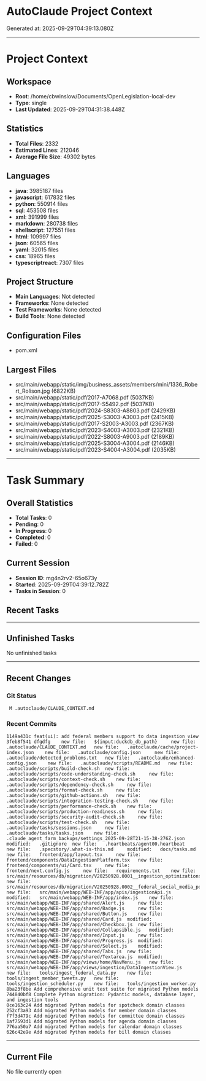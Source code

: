 # AutoClaude Project Context

Generated at: 2025-09-29T04:39:13.080Z

---

# Project Context

## Workspace
- **Root**: /home/cbwinslow/Documents/OpenLegislation-local-dev
- **Type**: single
- **Last Updated**: 2025-09-29T04:31:38.448Z

## Statistics
- **Total Files**: 2332
- **Estimated Lines**: 212046
- **Average File Size**: 49302 bytes

## Languages
- **java**: 3985187 files
- **javascript**: 617832 files
- **python**: 550914 files
- **sql**: 453508 files
- **xml**: 391999 files
- **markdown**: 280738 files
- **shellscript**: 127551 files
- **html**: 109997 files
- **json**: 60565 files
- **yaml**: 32015 files
- **css**: 18965 files
- **typescriptreact**: 7307 files

## Project Structure
- **Main Languages**: Not detected
- **Frameworks**: None detected
- **Test Frameworks**: None detected
- **Build Tools**: None detected

## Configuration Files
- pom.xml


## Largest Files
- src/main/webapp/static/img/business_assets/members/mini/1336_Robert_Rolison.jpg (6822KB)
- src/main/webapp/static/pdf/2017-A7068.pdf (5037KB)
- src/main/webapp/static/pdf/2017-S5492.pdf (5037KB)
- src/main/webapp/static/pdf/2024-S8303-A8803.pdf (2429KB)
- src/main/webapp/static/pdf/2025-S3003-A3003.pdf (2415KB)
- src/main/webapp/static/pdf/2017-S2003-A3003.pdf (2367KB)
- src/main/webapp/static/pdf/2023-S4003-A3003.pdf (2321KB)
- src/main/webapp/static/pdf/2022-S8003-A9003.pdf (2189KB)
- src/main/webapp/static/pdf/2025-S3004-A3004.pdf (2146KB)
- src/main/webapp/static/pdf/2023-S4004-A3004.pdf (2035KB)


---

# Task Summary

## Overall Statistics
- **Total Tasks**: 0
- **Pending**: 0
- **In Progress**: 0
- **Completed**: 0
- **Failed**: 0

## Current Session
- **Session ID**: mg4n2rv2-65o673y
- **Started**: 2025-09-29T04:39:12.782Z
- **Tasks in Session**: 0

## Recent Tasks



---

## Unfinished Tasks
No unfinished tasks

---

## Recent Changes

### Git Status
```
 M .autoclaude/CLAUDE_CONTEXT.md

```

### Recent Commits
```
1149a431c feat(ui): add federal members support to data ingestion view
3feb8f541 dfgdfg 	new file:   ${input:duckdb_db_path} 	new file:   .autoclaude/CLAUDE_CONTEXT.md 	new file:   .autoclaude/cache/project-index.json 	new file:   .autoclaude/config.json 	new file:   .autoclaude/detected_problems.txt 	new file:   .autoclaude/enhanced-config.json 	new file:   .autoclaude/scripts/README.md 	new file:   .autoclaude/scripts/build-check.sh 	new file:   .autoclaude/scripts/code-understanding-check.sh 	new file:   .autoclaude/scripts/context-check.sh 	new file:   .autoclaude/scripts/dependency-check.sh 	new file:   .autoclaude/scripts/format-check.sh 	new file:   .autoclaude/scripts/github-actions.sh 	new file:   .autoclaude/scripts/integration-testing-check.sh 	new file:   .autoclaude/scripts/performance-check.sh 	new file:   .autoclaude/scripts/production-readiness.sh 	new file:   .autoclaude/scripts/security-audit-check.sh 	new file:   .autoclaude/scripts/test-check.sh 	new file:   .autoclaude/tasks/sessions.json 	new file:   .autoclaude/tasks/tasks.json 	new file:   .claude_agent_farm_backups/settings_2025-09-28T21-15-38-276Z.json 	modified:   .gitignore 	new file:   .heartbeats/agent00.heartbeat 	new file:   .specstory/.what-is-this.md 	modified:   docs/tasks.md 	new file:   frontend/app/layout.tsx 	new file:   frontend/components/DataIngestionPlatform.tsx 	new file:   frontend/components/ui/Card.tsx 	new file:   frontend/next.config.js 	new file:   requirements.txt 	new file:   src/main/resources/db/migration/V20250928.0001__ingestion_optimizations.sql 	new file:   src/main/resources/db/migration/V20250928.0002__federal_social_media_posts.sql 	new file:   src/main/webapp/WEB-INF/app/apis/ingestionApi.js 	modified:   src/main/webapp/WEB-INF/app/index.js 	new file:   src/main/webapp/WEB-INF/app/shared/Alert.js 	new file:   src/main/webapp/WEB-INF/app/shared/Badge.js 	new file:   src/main/webapp/WEB-INF/app/shared/Button.js 	new file:   src/main/webapp/WEB-INF/app/shared/Card.js 	modified:   src/main/webapp/WEB-INF/app/shared/Checkbox.js 	new file:   src/main/webapp/WEB-INF/app/shared/Collapsible.js 	modified:   src/main/webapp/WEB-INF/app/shared/Input.js 	new file:   src/main/webapp/WEB-INF/app/shared/Progress.js 	modified:   src/main/webapp/WEB-INF/app/shared/Select.js 	modified:   src/main/webapp/WEB-INF/app/shared/Tabs.js 	new file:   src/main/webapp/WEB-INF/app/shared/Textarea.js 	modified:   src/main/webapp/WEB-INF/app/views/home/NavMenu.js 	new file:   src/main/webapp/WEB-INF/app/views/ingestion/DataIngestionView.js 	new file:   tools/ingest_federal_data.py 	new file:   tools/ingest_member_tweets.py 	new file:   tools/ingestion_scheduler.py 	new file:   tools/ingestion_worker.py
8ba23f8be Add comprehensive unit test suite for migrated Python models
744840bf8 Complete Python migration: Pydantic models, database layer, and ingestion tools
0ce163c24 Add migrated Python models for spotcheck domain classes
252cf3a93 Add migrated Python models for member domain classes
f7f3d479c Add migrated Python models for committee domain classes
1af7593d1 Add migrated Python models for agenda domain classes
776aa50a7 Add migrated Python models for calendar domain classes
626c42e9e Add migrated Python models for bill domain classes

```

---

## Current File
No file currently open